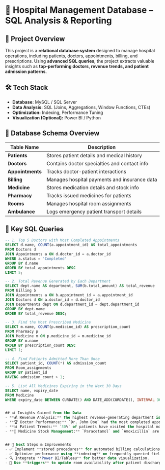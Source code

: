 # 🏥 Hospital Management Database – SQL Analysis & Reporting

## 🚀 Project Overview

This project is a **relational database system** designed to manage hospital operations, including patients, doctors, appointments, billing, and prescriptions. Using **advanced SQL queries**, the project extracts valuable insights such as **top-performing doctors, revenue trends, and patient admission patterns**.

## 🛠 Tech Stack  
- **Database:** MySQL / SQL Server  
- **Data Analysis:** SQL (Joins, Aggregations, Window Functions, CTEs)  
- **Optimization:** Indexing, Performance Tuning  
- **Visualization (Optional):** Power BI / Python  

## 📂 Database Schema Overview

| Table Name       | Description |
|------------------|-------------|
| **Patients**     | Stores patient details and medical history |
| **Doctors**      | Contains doctor specialties and contact info |
| **Appointments** | Tracks doctor-patient interactions |
| **Billing**      | Manages hospital payments and insurance data |
| **Medicine**     | Stores medication details and stock info |
| **Pharmacy**     | Tracks issued medicines for patients |
| **Rooms**        | Manages hospital room assignments |
| **Ambulance**    | Logs emergency patient transport details |

## 🔑 Key SQL Queries

```sql
-- 1. Top 5 Doctors with Most Completed Appointments
SELECT d.name, COUNT(a.appointment_id) AS total_appointments
FROM Doctors d
JOIN Appointments a ON d.doctor_id = a.doctor_id
WHERE a.status = 'Completed'
GROUP BY d.name
ORDER BY total_appointments DESC
LIMIT 5;

-- 2. Total Revenue Generated by Each Department
SELECT dept.name AS department, SUM(b.total_amount) AS total_revenue
FROM Billing b
JOIN Appointments a ON b.appointment_id = a.appointment_id
JOIN Doctors d ON a.doctor_id = d.doctor_id
JOIN Departments dept ON d.department_id = dept.department_id
GROUP BY dept.name
ORDER BY total_revenue DESC;

-- 3. Find the Most Prescribed Medicine
SELECT m.name, COUNT(p.medicine_id) AS prescription_count
FROM Pharmacy p
JOIN Medicine m ON p.medicine_id = m.medicine_id
GROUP BY m.name
ORDER BY prescription_count DESC
LIMIT 1;

-- 4. Find Patients Admitted More Than Once
SELECT patient_id, COUNT(*) AS admission_count
FROM Room_assignments
GROUP BY patient_id
HAVING admission_count > 1;

-- 5. List All Medicines Expiring in the Next 30 Days
SELECT name, expiry_date 
FROM Medicine
WHERE expiry_date BETWEEN CURDATE() AND DATE_ADD(CURDATE(), INTERVAL 30 DAY);


## 📊 Insights Gained from the Data
- **💰 Revenue Analysis:** The highest revenue-generating department is **Cardiology**, followed by **Orthopedics**.
- **🏆 Doctor Performance:** `Dr. John Doe` had the most completed appointments in the last 6 months.
- **📊 Patient Trends:** `30%` of patients have visited the hospital more than once in the last year.
- **💊 Medicine Stock Management:** `Paracetamol` and `Amoxicillin` are the most prescribed medicines, and stock levels need regular updates.


## 🚀 Next Steps & Improvements
- ✅ Implement **stored procedures** for automated billing calculations.  
- ✅ Optimize performance using **indexing** on frequently queried fields.  
- 🔍 Integrate **Power BI/Tableau** for better data visualization.  
- 🏥 Use **triggers** to update room availability after patient discharge.  
